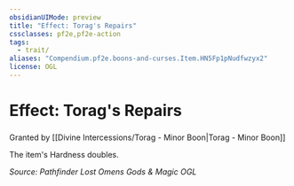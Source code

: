 ```yaml
---
obsidianUIMode: preview
title: "Effect: Torag's Repairs"
cssclasses: pf2e,pf2e-action
tags:
  - trait/
aliases: "Compendium.pf2e.boons-and-curses.Item.HN5Fp1pNudfwzyx2"
license: OGL
---
```

# Effect: Torag's Repairs

### 






Granted by [[Divine Intercessions/Torag - Minor Boon|Torag - Minor Boon]]

The item's Hardness doubles.

*Source: Pathfinder Lost Omens Gods & Magic*
*OGL*